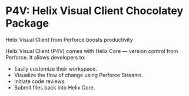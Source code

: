 ﻿# P4V: Helix Visual Client Chocolatey Package

Helix Visual Client from Perforce boosts productivity

Helix Visual Client (P4V) comes with Helix Core –– version control from Perforce. It allows developers to:

* Easily customize their workspace.
* Visualize the flow of change using Perforce Streams.
* Initiate code reviews.
* Submit files back into Helix Core.
